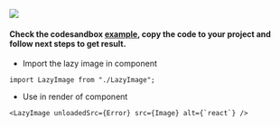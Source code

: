 ![](https://i.ibb.co/DtbLVMN/Purple-and-White-Math-Tutor-Bordered-Linked-In-Banner.png)

#### Check the codesandbox [example](https://codesandbox.io/s/zen-dijkstra-jh20d?file=/src/App.js), copy the code to your project and follow next steps to get result.

- Import the lazy image in component

```
import LazyImage from "./LazyImage";
```

- Use in render of component

```
<LazyImage unloadedSrc={Error} src={Image} alt={`react`} />
```
